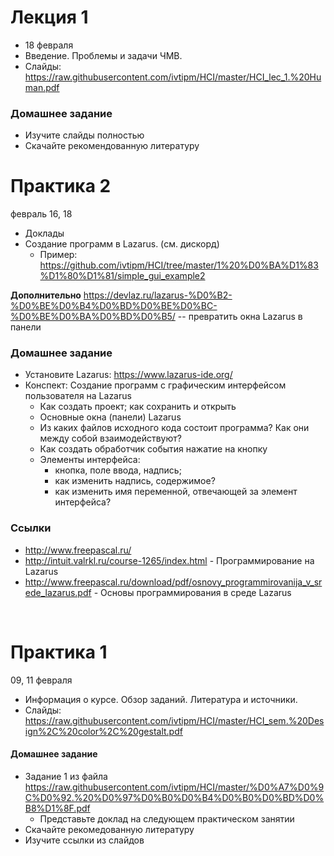 # Лекция 1
- 18 февраля
- Введение. Проблемы и задачи ЧМВ. 
- Слайды: https://raw.githubusercontent.com/ivtipm/HCI/master/HCI_lec_1.%20Human.pdf

### Домашнее задание
- Изучите слайды полностью
- Скачайте рекомендованную литературу


# Практика 2
февраль 16, 18
- Доклады
- Создание программ в Lazarus. (см. дискорд)
  - Пример: https://github.com/ivtipm/HCI/tree/master/1%20%D0%BA%D1%83%D1%80%D1%81/simple_gui_example2

**Дополнительно**
https://devlaz.ru/lazarus-%D0%B2-%D0%BE%D0%B4%D0%BD%D0%BE%D0%BC-%D0%BE%D0%BA%D0%BD%D0%B5/ -- превратить окна Lazarus в панели


### Домашнее задание
- Установите Lazarus: https://www.lazarus-ide.org/
- Конспект: Создание программ с графическим интерфейсом пользователя на Lazarus
  - Как создать проект; как сохранить и открыть
  - Основные окна (панели) Lazarus
  - Из каких файлов исходного кода состоит программа? Как они между собой взаимодействуют?
  - Как создать обработчик события  нажатие на кнопку
  - Элементы интерфейса: 
    - кнопка, поле ввода, надпись;
    - как изменить надпись, содержимое?
    - как изменить имя переменной, отвечающей за элемент интерфейса?


### Ссылки
- http://www.freepascal.ru/
- http://intuit.valrkl.ru/course-1265/index.html - Программирование на Lazarus
- http://www.freepascal.ru/download/pdf/osnovy_programmirovanija_v_srede_lazarus.pdf - Основы программирования
в среде Lazarus

<br>

# Практика 1
09, 11 февраля
- Информация о курсе. Обзор заданий. Литература и источники. 
- Слайды: https://raw.githubusercontent.com/ivtipm/HCI/master/HCI_sem.%20Design%2C%20color%2C%20gestalt.pdf

#### Домашнее задание
- Задание 1 из файла
https://raw.githubusercontent.com/ivtipm/HCI/master/%D0%A7%D0%9C%D0%92.%20%D0%97%D0%B0%D0%B4%D0%B0%D0%BD%D0%B8%D1%8F.pdf
  - Представьте доклад на следующем практическом занятии
- Скачайте рекомедованную литературу
- Изучите ссылки из слайдов

